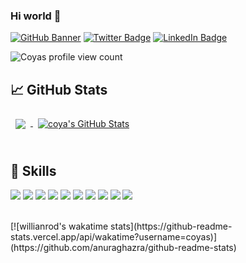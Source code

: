 ### Hi world 👋

[![ GitHub Banner](./assets/banner.png)](https://terrasystem.cv)
[![Twitter Badge](https://img.shields.io/badge/Twitter-Profile-informational?style=flat&logo=twitter&logoColor=white&color=1CA2F1)](https://twitter.com/A_coyas)
[![LinkedIn Badge](https://img.shields.io/badge/LinkedIn-Profile-informational?style=flat&logo=linkedin&logoColor=white&color=0D76A8)](https://www.linkedin.com/in/ailton-duarte/)

![Coyas profile view count](https://komarev.com/ghpvc/?username=coyas&color=brightgreen)
<br>


## &#x1f4c8; GitHub Stats

<a href="https://github.com/coyas">
  <img align="center" style="margin:0.5rem" src="https://github-readme-stats.vercel.app/api/top-langs/?username=winy&hide=html,css&title_color=ffffff&text_color=c9cacc&icon_color=4AB197&bg_color=1A2B34" />
</a>

<a href="https://github.com/coyas">
  <img align="center" style="margin:0.5rem" src="https://github-readme-stats.vercel.app/api?username=coyas&show_icons=true&line_height=27&count_private=true&title_color=ffffff&text_color=c9cacc&icon_color=4AB097&bg_color=1A2B34" alt="coya's GitHub Stats" />
</a>

<br>
<br>

## 💼 Skills

![](https://img.shields.io/badge/Code-reactjs-informational?style=flat&logo=react&logoColor=white&color=4AB197)
![](https://img.shields.io/badge/Code-PHP-informational?style=flat&logo=php&logoColor=white&color=4AB197)
![](https://img.shields.io/badge/Code-Yii-informational?style=flat&logo=yii&logoColor=white&color=4AB197)
![](https://img.shields.io/badge/Code-JavaScript-informational?style=flat&logo=JavaScript&logoColor=white&color=4AB197)
![](https://img.shields.io/badge/Code-docker-informational?style=flat&logo=docker&logoColor=white&color=4AB197)
![](https://img.shields.io/badge/Code-Java-informational?style=flat&logo=Java&logoColor=white&color=4AB197)
![](https://img.shields.io/badge/Code-nodejs-informational?style=flat&logo=nodejs&logoColor=white&color=4AB197)
![](https://img.shields.io/badge/Code-MySQL-informational?style=flat&logo=MySQL&logoColor=white&color=4AB197)
![](https://img.shields.io/badge/Code-Wordpress-informational?style=flat&logo=wordpress&logoColor=white&color=4AB197)
![](https://img.shields.io/badge/Code-HTML-informational?style=flat&logo=html&logoColor=white&color=4AB197)

<br>
[![willianrod's wakatime stats](https://github-readme-stats.vercel.app/api/wakatime?username=coyas)](https://github.com/anuraghazra/github-readme-stats)

<!--
**Coyas/Coyas** is a ✨ _special_ ✨ repository because its `README.md` (this file) appears on your GitHub profile.

Here are some ideas to get you started:

- 🔭 I’m currently working on ...
- 🌱 I’m currently learning ...
- 👯 I’m looking to collaborate on ...
- 🤔 I’m looking for help with ...
- 💬 Ask me about ...
- 📫 How to reach me: ...
- 😄 Pronouns: ...
- ⚡ Fun fact: ...
-->
